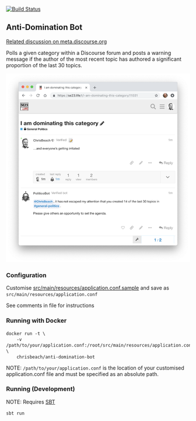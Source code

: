[![Build Status](https://travis-ci.org/chrisbeach/anti-domination-bot.svg?branch=master)](https://travis-ci.org/chrisbeach/anti-domination-bot)

## Anti-Domination Bot

[Related discussion on meta.discourse.org](https://meta.discourse.org/t/anti-domination-bot/103802)

Polls a given category within a Discourse forum and posts a warning message if the author of the most recent topic has 
authored a significant proportion of the last 30 topics.
 
![Screenshot](./doc/forum-screenshot.png) 

### Configuration

Customise [src/main/resources/application.conf.sample](src/main/resources/application.conf.sample) and save as
`src/main/resources/application.conf` 

See comments in file for instructions

### Running with Docker

    docker run -t \
        -v /path/to/your/application.conf:/root/src/main/resources/application.conf \
        chrisbeach/anti-domination-bot

NOTE: `/path/to/your/application.conf` is the location of your customised application.conf file and must be specified as an 
absolute path.

### Running (Development)

NOTE: Requires [SBT](https://www.scala-sbt.org/)

    sbt run
